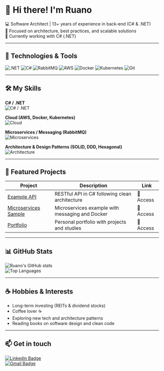 # 👋 Hi there! I'm Ruano

💻 Software Architect | 13+ years of experience in back-end (C# & .NET)  
🚀 Focused on architecture, best practices, and scalable solutions  
📌 Currently working with C# (.NET)  

---

## 🔧 Technologies & Tools

![.NET](https://img.shields.io/badge/.NET-512BD4?style=for-the-badge&logo=dotnet&logoColor=white)
![C#](https://img.shields.io/badge/C%23-239120?style=for-the-badge&logo=c-sharp&logoColor=white)
![RabbitMQ](https://img.shields.io/badge/RabbitMQ-FF6600?style=for-the-badge&logo=rabbitmq&logoColor=white)
![AWS](https://img.shields.io/badge/AWS-FF9900?style=for-the-badge&logo=amazon-aws&logoColor=white)
![Docker](https://img.shields.io/badge/Docker-2496ED?style=for-the-badge&logo=docker&logoColor=white)
![Kubernetes](https://img.shields.io/badge/Kubernetes-326CE5?style=for-the-badge&logo=kubernetes&logoColor=white)
![Git](https://img.shields.io/badge/Git-F05032?style=for-the-badge&logo=git&logoColor=white)

---

## 🛠️ My Skills

**C# / .NET**  
![C# / .NET](https://img.shields.io/badge/Skill-95%25-brightgreen)

**Cloud (AWS, Docker, Kubernetes)**  
![Cloud](https://img.shields.io/badge/Skill-85%25-brightgreen)

**Microservices / Messaging (RabbitMQ)**  
![Microservices](https://img.shields.io/badge/Skill-85%25-brightgreen)

**Architecture & Design Patterns (SOLID, DDD, Hexagonal)**  
![Architecture](https://img.shields.io/badge/Skill-90%25-brightgreen)

---

## 🚀 Featured Projects

| Project | Description | Link |
|---------|-----------|------|
| [Example API](https://github.com/ruano/EXAMPLE_API) | RESTful API in C# following clean architecture | 🔗 Access |
| [Microservices Sample](https://github.com/ruano/MICROSERVICES_SAMPLE) | Microservices example with messaging and Docker | 🔗 Access |
| [Portfolio](https://github.com/ruano/PORTFOLIO) | Personal portfolio with projects and studies | 🔗 Access |

---

## 📊 GitHub Stats

![Ruano's GitHub stats](https://github-readme-stats.vercel.app/api?username=ruano&show_icons=true&theme=dracula)  
![Top Languages](https://github-readme-stats.vercel.app/api/top-langs/?username=ruano&layout=compact&theme=dracula)

---

## ☕ Hobbies & Interests

- Long-term investing (REITs & dividend stocks)  
- Coffee lover ☕  
- Exploring new tech and architecture patterns  
- Reading books on software design and clean code  

---

## 📫 Get in touch

[![Linkedin Badge](https://img.shields.io/badge/-Ruano-blue?style=flat&logo=Linkedin&logoColor=white&link=https://www.linkedin.com/in/ruano-martinez)](https://www.linkedin.com/in/ruano-martinez)  
[![Gmail Badge](https://img.shields.io/badge/-ruano.martinez@gmail.com-c14438?style=flat&logo=Gmail&logoColor=white&link=mailto:ruano.martinez@gmail.com)]()
